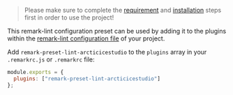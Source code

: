 > Please make sure to complete the [requirement][requirements] and [installation][installation] steps first in order to use the project!

This remark-lint configuration preset can be used by adding it to the plugins within the [remark-lint configuration file][remark-lint-doc-conf] of your project.

Add `remark-preset-lint-arcticicestudio` to the `plugins` array in your `.remarkrc.js` or `.remarkrc` file:

```js
module.exports = {
  plugins: ["remark-preset-lint-arcticicestudio"]
};
```

[installation]: installation.md
[requirements]: requirements.md

[remark-lint-doc-conf]: https://github.com/remarkjs/remark-lint#configuring-remark-lint
